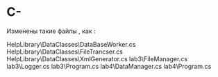 # C-
Изменены такие файлы , как :

HelpLibrary\DataClasses\DataBaseWorker.cs
HelpLibrary\DataClasses\FileTrancser.cs
HelpLibrary\DataClasses\XmlGenerator.cs
lab3\FileManager.cs
lab3\Logger.cs
lab3\Program.cs
lab4\DataManager.cs
lab4\Program.cs
